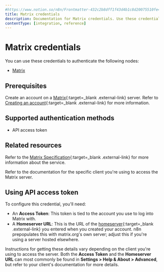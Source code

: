 ```yaml
---
#https://www.notion.so/n8n/Frontmatter-432c2b8dff1f43d4b1c8d20075510fe4
title: Matrix credentials
description: Documentation for Matrix credentials. Use these credentials to authenticate Matrix in n8n, a workflow automation platform.
contentType: [integration, reference]
---
```


# Matrix credentials

You can use these credentials to authenticate the following nodes:

- [Matrix](/integrations/builtin/app-nodes/n8n-nodes-base.matrix/)

## Prerequisites

Create an account on a [Matrix](https://matrix.org/){:target=_blank .external-link} server. Refer to [Creating an account](https://matrix.org/docs/chat_basics/matrix-for-im/#creating-a-matrix-account){:target=_blank .external-link} for more information.

## Supported authentication methods

- API access token

## Related resources

Refer to the [Matrix Specification](https://spec.matrix.org/latest/){:target=_blank .external-link} for more information about the service.

Refer to the documentation for the specific client you're using to access the Matrix server.

## Using API access token

To configure this credential, you'll need:

- An **Access Token**: This token is tied to the account you use to log into Matrix with.
- A **Homeserver URL**: This is the URL of the [homeserver](https://matrix.org/docs/matrix-concepts/elements-of-matrix/#homeserver){:target=_blank .external-link} you entered when you created your account. n8n prepopulates this with matrix.org's own server; adjust this if you're using a server hosted elsewhere.

Instructions for getting these details vary depending on the client you're using to access the server. Both the **Access Token** and the **Homeserver URL** can most commonly be found in **Settings > Help & About > Advanced**, but refer to your client's documentation for more details. 

